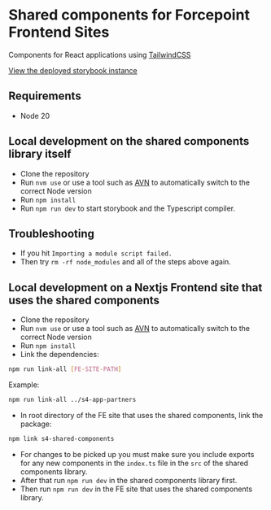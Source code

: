# Shared components for Forcepoint Frontend Sites

Components for React applications using [TailwindCSS](https://tailwindcss.com/)

[View the deployed storybook instance](https://fourkitchens.github.io/forcepoint-shared-components)

## Requirements

- Node 20

## Local development on the shared components library itself

- Clone the repository
- Run `nvm use` or use a tool such as [AVN](https://github.com/wbyoung/avn) to
automatically switch to the correct Node version
- Run `npm install`
- Run `npm run dev` to start storybook and the Typescript compiler.

## Troubleshooting

- If you hit `Importing a module script failed.`
- Then try `rm -rf node_modules` and all of the steps above again.

## Local development on a Nextjs Frontend site that uses the shared components

- Clone the repository
- Run `nvm use` or use a tool such as [AVN](https://github.com/wbyoung/avn) to
automatically switch to the correct Node version
- Run `npm install`
- Link the dependencies:

```bash
npm run link-all [FE-SITE-PATH]
```

Example:

```bash
npm run link-all ../s4-app-partners
```

- In root directory of the FE site that uses the shared components, link the package:

```bash
npm link s4-shared-components
```

- For changes to be picked up you must make sure you include exports for any new
components in the `index.ts` file in the `src` of the shared components library.
- After that run `npm run dev` in the shared components library first.
- Then run `npm run dev` in the FE site that uses the shared components library.
